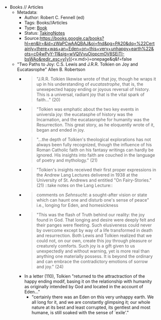 - Books // Articles
    - Metadata:
        - Author: Robert C. Fennell (ed)
        - Tags: Books//Articles
        - Type: [Book](<Book.md>)
        - Status: [TakingNotes](<TakingNotes.md>)
        - Source:https://books.google.ca/books?hl=en&lr=&id=zWaPCwAAQBAJ&oi=fnd&pg=PA20&dq=%22Certainly+there+was+an+Eden+on+this+very+unhappy+earth%22&ots=c04wPyY-11&sig=wVQIVvuOiopcmOV8SEiTI-bsWAo&redir_esc=y[v](<v.md>)=onepage&q&f=false
    - "Two Paths to Joy: C.S. Lewis and J.R.R. Tolkien on Joy and Eucatasrophe" Allen B. Robertson
        - >"J.R.R. Tolkien likewise wrote of that joy, though he wraps it up in his understanding of *eucatastrophe*, that is, the unexepected happy ending or joyous reversal of history. This is a universal, radiant joy that is the vital spark of faith..." (20)
        - >"Tolkien was emphatic about the two key events in universla joy: the eucatasphe of history was the Incarnation, and the eucatasrophe for humanity was the Resurrection. This great story, as he eloquently wrote of it, began and ended in joy. 
        - >"...the depth of Tolkien's theological explorations has not always been fully recognized, though the influence of his Roman Catholic faith on his fantasy writings can hardly be ignored. His insights into faith are couched in the language of poetry and mythology." (21)
        - >"Tolkien's insights received their first proper expressions in the Andrew Lang Lectures delivered in 1938 at the University of St. Andrews and entitled "On Fairy-Stories." (21)
::take notes on the Lang Lecture::
        - >comments on *Sehnsucht*: a sought-after vision or state which can haunt one and disturb one's sense of peace" i.e., longing for Eden, and homesickness
        - >"This was the flash of Truth behind our reality: the joy found in God. That longing and desire were deeply felt and their panges were fleeting. Such elusiveness could never by overcome except by way of a life transformed in death and resurrection. Both Lewis and Tolkien realized that we could not, on our own, create this joy through pleasure or creaturely comforts. Such joy is a gift given to us unexpectedly and without warning, yet is more real than anything one materially possess. It is beyond the ordinary and can embrace the contradictory emotions of sorrow and joy." (24) 
        - In a letter (110), Tolkien "returned to the attractraction of the happy ending modif, basing it on the relationship with humanity as originally intended by God and located in the account of Eden..."
            - "certainly there was an Eden on this very unhappy earth. We all long for it, and we are constantly glimpsing it; our whole nature at its best and least corrupted, its gentlest and most humane, is still soaked with the sense of `exile'." 
